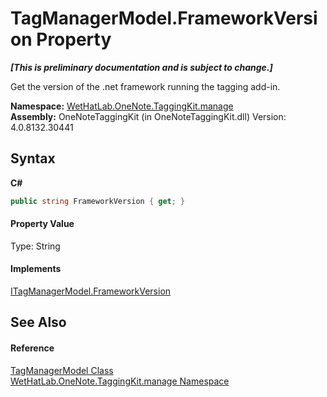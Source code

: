 # TagManagerModel.FrameworkVersion Property 
 _**\[This is preliminary documentation and is subject to change.\]**_

Get the version of the .net framework running the tagging add-in.

**Namespace:**&nbsp;<a href="6c09c3a7-2ecd-33d5-2ed0-acefd996500f">WetHatLab.OneNote.TaggingKit.manage</a><br />**Assembly:**&nbsp;OneNoteTaggingKit (in OneNoteTaggingKit.dll) Version: 4.0.8132.30441

## Syntax

**C#**<br />
``` C#
public string FrameworkVersion { get; }
```


#### Property Value
Type: String

#### Implements
<a href="762d4b16-4989-5aee-3ddf-6b1edd0eb38d">ITagManagerModel.FrameworkVersion</a><br />

## See Also


#### Reference
<a href="0501014e-b454-6ea6-53dd-ea5cf4e8e537">TagManagerModel Class</a><br /><a href="6c09c3a7-2ecd-33d5-2ed0-acefd996500f">WetHatLab.OneNote.TaggingKit.manage Namespace</a><br />